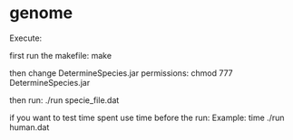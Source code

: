 genome
======

Execute:

first run the makefile: make

then change DetermineSpecies.jar permissions: chmod 777 DetermineSpecies.jar

then run: ./run specie_file.dat

if you want to test time spent use time before the run:
Example: time ./run human.dat

